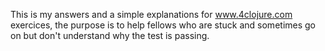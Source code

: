 This is my answers and a simple explanations for www.4clojure.com exercices,
the purpose is to help fellows who are stuck and sometimes go on but don't understand why the test is passing.
